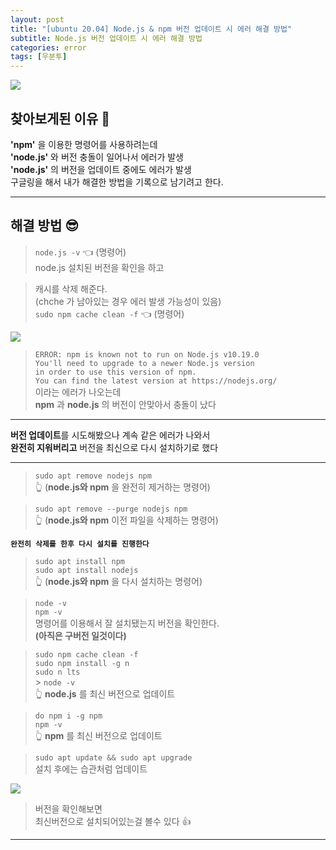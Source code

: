 ```yaml
---
layout: post
title: "[ubuntu 20.04] Node.js & npm 버전 업데이트 시 에러 해결 방법"
subtitle: Node.js 버전 업데이트 시 에러 해결 방법
categories: error
tags: [우분투]
---
```


![](https://velog.velcdn.com/images/-__-/post/360f4a7e-a798-40f9-a1eb-30447250d29d/image.png)

## 찾아보게된 이유 🧐

**'npm'** 을 이용한 명령어를 사용하려는데<br>
**'node.js'** 와 버전 충돌이 일어나서 에러가 발생<br>
**'node.js'** 의 버전을 업데이트 중에도 에러가 발생<br>
구글링을 해서 내가 해결한 방법을 기록으로 남기려고 한다.

---

## 해결 방법 😎

> `node.js -v` 👈 (명령어)<br>
> node.js 설치된 버전을 확인을 하고

> 캐시를 삭제 해준다.<br>
> (chche 가 남아있는 경우 에러 발생 가능성이 있음)<br>
> `sudo npm cache clean -f` 👈 (명령어)

![](https://velog.velcdn.com/images/-__-/post/c972baf0-257e-45e0-baaa-73a29af6f8a7/image.png)

> `ERROR: npm is known not to run on Node.js v10.19.0`<br>
> `You'll need to upgrade to a newer Node.js version`<br>
> `in order to use this version of npm.`<br>
> `You can find the latest version at https://nodejs.org/`<br>
> 이라는 에러가 나오는데<br>
> **npm** 과 **node.js** 의 버전이 안맞아서 충돌이 났다

---

**버전 업데이트**를 시도해봤으나 계속 같은 에러가 나와서<br>
**완전히 지워버리고** 버전을 최신으로 다시 설치하기로 했다

---

> `sudo apt remove nodejs npm`<br>
> 👆 (**node.js와 npm** 을 완전히 제거하는 명령어)

> `sudo apt remove --purge nodejs npm`<br>
> 👆 (**node.js와 npm** 이전 파일을 삭제하는 명령어)

**`완전히 삭제를 한후 다시 설치를 진행한다`**

> `sudo apt install npm`<br>
> `sudo apt install nodejs`<br>
> 👆 (**node.js와 npm** 을 다시 설치하는 명령어)

> `node -v`<br>
> `npm -v`<br>
> 명령어를 이용해서 잘 설치됐는지 버전을 확인한다.<br>
> **(아직은 구버전 일것이다)**

> `sudo npm cache clean -f`<br>
> `sudo npm install -g n`<br>
> `sudo n lts`<br> > `node -v`<br>
> 👆 **node.js** 를 최신 버전으로 업데이트

> `do npm i -g npm`<br>
> `npm -v`<br>
> 👆 **npm** 를 최신 버전으로 업데이트

> `sudo apt update && sudo apt upgrade`<br>
> 설치 후에는 습관처럼 업데이트

![](https://velog.velcdn.com/images/-__-/post/39dfcbf0-e85f-476f-b1a4-d6909797c148/image.png)

> 버전을 확인해보면<br>
> 최신버전으로 설치되어있는걸 볼수 있다 👍

---
